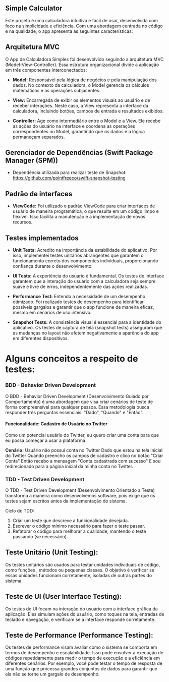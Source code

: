 ## Simple Calculator

Este projeto é uma calculadora intuitiva e fácil de usar, desenvolvida com foco na simplicidade e eficiência. Com uma abordagem centrada no código e na qualidade, o app apresenta as seguintes características:

## Arquitetura MVC
O App de Calculadora Simples foi desenvolvido seguindo a arquitetura MVC (Model-View-Controller). Essa estrutura organizacional divide a aplicação em três componentes interconectados:

* **Model:** Responsável pela lógica de negócios e pela manipulação dos dados. No contexto da calculadora, o Model gerencia os cálculos matemáticos e as operações subjacentes.

* **View:** Encarregada de exibir os elementos visuais ao usuário e de receber interações. Neste caso, a View representa a interface da calculadora, incluindo botões, campos de entrada e resultados exibidos.

* **Controller:** Age como intermediário entre o Model e a View. Ele recebe as ações do usuário na interface e coordena as operações correspondentes no Model, garantindo que os dados e a lógica permaneçam separados.

## Gerenciador de Dependências (Swift Package Manager (SPM)) 
* Dependência utilizada para realizar teste de Snapshot: https://github.com/pointfreeco/swift-snapshot-testing

## Padrão de interfaces
* **ViewCode:** Foi utilizado o padrão ViewCode para criar interfaces de usuário de maneira programática, o que resulta em um código limpo e flexível. Isso facilita a manutenção e a implementação de novos recursos.

## Testes implementados
* **Unit Tests:** Acredito na importância da estabilidade do aplicativo. Por isso, implementei testes unitários abrangentes que garantem o funcionamento correto dos componentes individuais, proporcionando confiança durante o desenvolvimento.

* **UI Tests:** A experiência do usuário é fundamental. Os testes de interface garantem que a interação do usuário com a calculadora seja sempre suave e livre de erros, independentemente das ações realizadas.

* **Performance Test:** Entendo a necessidade de um desempenho otimizado. Foi realizado testes de desempenho para identificar possíveis gargalos e garantir que o app funcione de maneira eficaz, mesmo em cenários de uso intensivo.
  
* **Snapshot Tests:** A consistência visual é essencial para a identidade do aplicativo. Os testes de captura de tela (snapshot tests) asseguram que as mudanças no layout não afetem negativamente a aparência do app em diferentes dispositivos.

# Alguns conceitos a respeito de testes:

### BDD - Behavior Driven Development

O BDD - Behavior Driven Development (Desenvolvimento Guiado por Comportamento) é uma abordagem que visa criar cenários de teste de forma compreensível para qualquer pessoa. Essa metodologia busca responder três perguntas essenciais: "Dado", "Quando" e "Então".

#### Funcionalidade: Cadastro de Usuário no Twitter

Como um potencial usuário do Twitter, eu quero criar uma conta para que eu possa começar a usar a plataforma.

**Cenário:** Usuário não possui conta no Twitter
Dado que estou na tela inicial do Twitter
Quando preencho os campos de cadastro e clico no botão "Criar Conta"
Então recebo a mensagem "Conta cadastrada com sucesso"
E sou redirecionado para a página inicial da minha conta no Twitter.

### TDD - Test Driven Development

O TDD - Test Driven Development (Desenvolvimento Orientado a Teste) transforma a maneira como desenvolvemos software, pois exige que os testes sejam escritos antes da implementação do sistema.

Ciclo do TDD:

1. Criar um teste que descreve a funcionalidade desejada.
2. Escrever o código mínimo necessário para fazer o teste passar.
3. Refatorar o código para melhorar a qualidade, mantendo o teste passando (se necessário).

## Teste Unitário (Unit Testing):
Os testes unitários são usados para testar unidades individuais de código, como funções , métodos ou pequenas classes. O objetivo é verificar se essas unidades funcionam corretamente, isoladas de outras partes do sistema.

## Teste de UI (User Interface Testing):
Os testes de UI focam na interação do usuário com a interface gráfica da aplicação. Eles simulam ações do usuário, como toques na tela, entradas de teclado e navegação, e verificam se a interface responde corretamente.

## Teste de Performance (Performance Testing):
Os testes de performance visam avaliar como o sistema se comporta em termos de desempenho e escalabilidade. Isso pode envolver a execução de códigos repetidamente para medir o tempo de execução e a eficiência em diferentes cenários. Por exemplo, você pode testar o tempo de resposta de uma função que processa grandes conjuntos de dados para garantir que ela não se torne um gargalo de desempenho.
